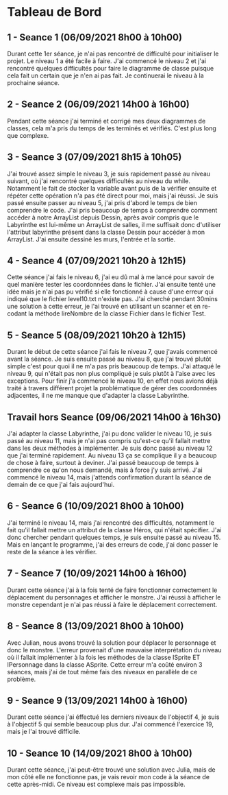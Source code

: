 # Tableau de Bord

## 1 - Seance 1 (06/09/2021 8h00 à 10h00) 
Durant cette 1er séance, je n'ai pas rencontré de difficulté pour initialiser le projet. Le niveau 1 a été facile à faire. J'ai commencé le niveau 2 et j'ai rencontré quelques difficultés pour faire le diagramme de classe puisque cela fait un certain que je n'en ai pas fait. Je continuerai le niveau à la prochaine séance.

## 2 - Seance 2 (06/09/2021 14h00 à 16h00) 
Pendant cette séance j'ai terminé et corrigé mes deux diagrammes de classes, cela m'a pris du temps de les terminés et vérifiés. C'est plus long que complexe.

## 3 - Seance 3 (07/09/2021 8h15 à 10h05)
J'ai trouvé assez simple le niveau 3, je suis rapidement passé au niveau suivant, où j'ai rencontré quelques difficultés au niveau du while. Notamment le fait de stocker la variable avant puis de la vérifier ensuite et répéter cette opération n'a pas été direct pour moi, mais j'ai réussi. Je suis passé ensuite passer au niveau 5, j'ai pris d'abord le temps de bien comprendre le code. J'ai pris beaucoup de temps à comprendre comment accéder à notre ArrayList depuis Dessin, après avoir compris que le Labyrinthe est lui-même un ArrayList de salles, il me suffisait donc d'utiliser l'attribut labyrinthe présent dans la classe Dessin pour accéder à mon ArrayList. J'ai ensuite dessiné les murs, l'entrée et la sortie.

## 4 - Seance 4 (07/09/2021 10h20 à 12h15)
Cette séance j'ai fais le niveau 6, j'ai eu dû mal à me lancé pour savoir de quel manière tester les coordonnées dans le fichier. J'ai ensuite tenté une idée mais je n'ai pas pu vérifié si elle fonctionné à cause d'une erreur qui indiqué que le fichier level10.txt n'existe pas. J'ai cherché pendant 30mins une solution à cette erreur, je l'ai trouvé en utilisant un scanner et en re-codant la méthode lireNombre de la classe Fichier dans le fichier Test.

## 5 - Seance 5 (08/09/2021 10h20 à 12h15)
Durant le début de cette séance j'ai fais le niveau 7, que j'avais commencé avant la séance. Je suis ensuite passé au niveau 8, que j'ai trouvé plutôt simple c'est pour quoi il ne m'a pas pris beaucoup de temps. J'ai attaqué le niveau 9, qui n'était pas non plus compliqué je suis plutôt à l'aise avec les exceptions. Pour finir j'a commencé le niveau 10, en effet nous avions déjà traité à travers différent projet la problématique de gérer des coordonnées adjacentes, il ne me manque que d'adapter la classe Labyrinthe.

## Travail hors Seance (09/06/2021 14h00 à 16h30)
J'ai adapter la classe Labyrinthe, j'ai pu donc valider le niveau 10, je suis passé au niveau 11, mais je n'ai pas compris qu'est-ce qu'il fallait mettre dans les deux méthodes à implémenter. Je suis donc passé au niveau 12 que j'ai terminé rapidement. Au niveau 13 ça se complique il y a beaucoup de chose à faire, surtout à deviner. J'ai passé beaucoup de temps à comprendre ce qu'on nous demandé, mais à force j'y suis arrivé. J'ai commencé le niveau 14, mais j'attends confirmation durant la séance de demain de ce que j'ai fais aujourd'hui.

## 6 - Seance 6 (10/09/2021 8h00 à 10h00)
J'ai terminé le niveau 14, mais j'ai rencontré des difficultés, notamment le fait qu'il fallait mettre un attribut de la classe Héros, qui n'était spécifier. J'ai donc chercher pendant quelques temps, je suis ensuite passé au niveau 15. Mais en lançant le programme, j'ai des erreurs de code, j'ai donc passer le reste de la séance à les vérifier.

## 7 - Seance 7 (10/09/2021 14h00 à 16h00)
Durant cette séance j'ai à la fois tenté de faire fonctionner correctement le déplacement du personnages et afficher le monstre. J'ai réussi à afficher le monstre cependant je n'ai pas réussi à faire le déplacement correctement.

## 8 - Seance 8 (13/09/2021 8h00 à 10h00)
Avec Julian, nous avons trouvé la solution pour déplacer le personnage et donc le monstre. L'erreur provenait d'une mauvaise interprétation du niveau où il fallait implémenter à la fois les méthodes de la classe ISprite ET IPersonnage dans la classe ASprite. Cette erreur m'a coûté environ 3 séances, mais j'ai de tout même fais des niveaux en parallèle de ce problème.

## 9 - Seance 9 (13/09/2021 14h00 à 16h00)
Durant cette séance j'ai éffectué les derniers niveaux de l'objectif 4, je suis à l'objectif 5 qui semble beaucoup plus dur. J'ai commencé l'exercice 19, mais je l'ai trouvé difficile.

## 10 - Seance 10 (14/09/2021 8h00 à 10h00)
Durant cette séance, j'ai peut-être trouvé une solution avec Julia, mais de mon côté elle ne fonctionne pas, je vais revoir mon code à la séance de cette après-midi. Ce niveau est complexe mais pas impossible.